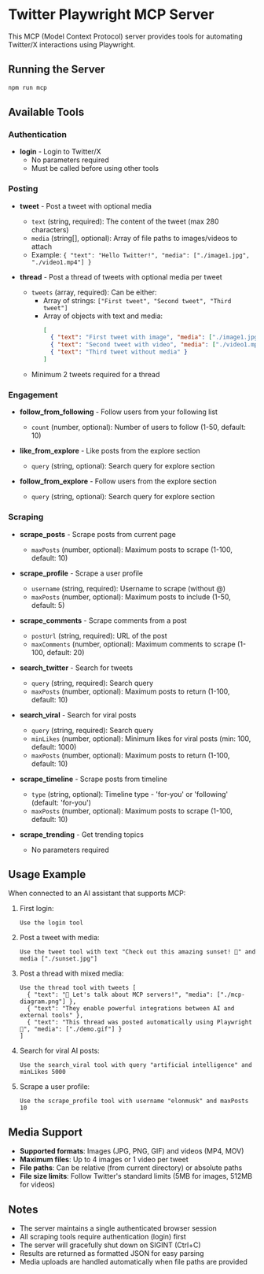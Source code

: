 # Twitter Playwright MCP Server

This MCP (Model Context Protocol) server provides tools for automating Twitter/X interactions using Playwright.

## Running the Server

```bash
npm run mcp
```

## Available Tools

### Authentication
- **login** - Login to Twitter/X
  - No parameters required
  - Must be called before using other tools

### Posting
- **tweet** - Post a tweet with optional media
  - `text` (string, required): The content of the tweet (max 280 characters)
  - `media` (string[], optional): Array of file paths to images/videos to attach
  - Example: `{ "text": "Hello Twitter!", "media": ["./image1.jpg", "./video1.mp4"] }`

- **thread** - Post a thread of tweets with optional media per tweet
  - `tweets` (array, required): Can be either:
    - Array of strings: `["First tweet", "Second tweet", "Third tweet"]`
    - Array of objects with text and media: 
      ```json
      [
        { "text": "First tweet with image", "media": ["./image1.jpg"] },
        { "text": "Second tweet with video", "media": ["./video1.mp4"] },
        { "text": "Third tweet without media" }
      ]
      ```
  - Minimum 2 tweets required for a thread

### Engagement
- **follow_from_following** - Follow users from your following list
  - `count` (number, optional): Number of users to follow (1-50, default: 10)

- **like_from_explore** - Like posts from the explore section
  - `query` (string, optional): Search query for explore section

- **follow_from_explore** - Follow users from the explore section
  - `query` (string, optional): Search query for explore section

### Scraping
- **scrape_posts** - Scrape posts from current page
  - `maxPosts` (number, optional): Maximum posts to scrape (1-100, default: 10)

- **scrape_profile** - Scrape a user profile
  - `username` (string, required): Username to scrape (without @)
  - `maxPosts` (number, optional): Maximum posts to include (1-50, default: 5)

- **scrape_comments** - Scrape comments from a post
  - `postUrl` (string, required): URL of the post
  - `maxComments` (number, optional): Maximum comments to scrape (1-100, default: 20)

- **search_twitter** - Search for tweets
  - `query` (string, required): Search query
  - `maxPosts` (number, optional): Maximum posts to return (1-100, default: 10)

- **search_viral** - Search for viral posts
  - `query` (string, required): Search query
  - `minLikes` (number, optional): Minimum likes for viral posts (min: 100, default: 1000)
  - `maxPosts` (number, optional): Maximum posts to return (1-100, default: 10)

- **scrape_timeline** - Scrape posts from timeline
  - `type` (string, optional): Timeline type - 'for-you' or 'following' (default: 'for-you')
  - `maxPosts` (number, optional): Maximum posts to scrape (1-100, default: 10)

- **scrape_trending** - Get trending topics
  - No parameters required

## Usage Example

When connected to an AI assistant that supports MCP:

1. First login:
   ```
   Use the login tool
   ```

2. Post a tweet with media:
   ```
   Use the tweet tool with text "Check out this amazing sunset! 🌅" and media ["./sunset.jpg"]
   ```

3. Post a thread with mixed media:
   ```
   Use the thread tool with tweets [
     { "text": "🧵 Let's talk about MCP servers!", "media": ["./mcp-diagram.png"] },
     { "text": "They enable powerful integrations between AI and external tools" },
     { "text": "This thread was posted automatically using Playwright 🤖", "media": ["./demo.gif"] }
   ]
   ```

4. Search for viral AI posts:
   ```
   Use the search_viral tool with query "artificial intelligence" and minLikes 5000
   ```

5. Scrape a user profile:
   ```
   Use the scrape_profile tool with username "elonmusk" and maxPosts 10
   ```

## Media Support

- **Supported formats**: Images (JPG, PNG, GIF) and videos (MP4, MOV)
- **Maximum files**: Up to 4 images or 1 video per tweet
- **File paths**: Can be relative (from current directory) or absolute paths
- **File size limits**: Follow Twitter's standard limits (5MB for images, 512MB for videos)

## Notes

- The server maintains a single authenticated browser session
- All scraping tools require authentication (login) first
- The server will gracefully shut down on SIGINT (Ctrl+C)
- Results are returned as formatted JSON for easy parsing
- Media uploads are handled automatically when file paths are provided 
